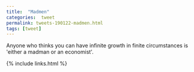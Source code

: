 ```yaml
---
title:  "Madmen"
categories:  tweet
permalink: tweets-190122-madmen.html
tags: [tweet]
---
```


Anyone who thinks you can have infinite growth in finite circumstances
is 'either a madman or an economist'.

{% include links.html %}
